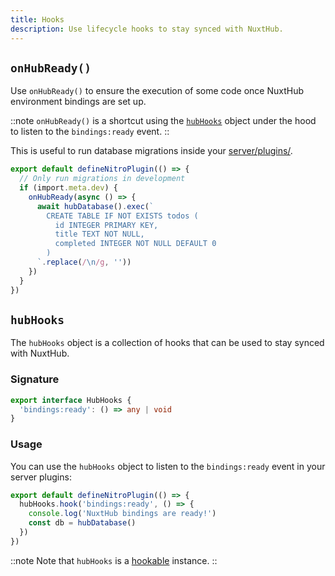 ```yaml
---
title: Hooks
description: Use lifecycle hooks to stay synced with NuxtHub.
---
```


## `onHubReady()`

Use `onHubReady()` to ensure the execution of some code once NuxtHub environment bindings are set up.

::note
`onHubReady()` is a shortcut using the [`hubHooks`](#hubhooks) object under the hood to listen to the `bindings:ready` event.
::

This is useful to run database migrations inside your [server/plugins/](https://nuxt.com/docs/guide/directory-structure/server#server-plugins).

```ts [server/plugins/migrations.ts]
export default defineNitroPlugin(() => {
  // Only run migrations in development
  if (import.meta.dev) {
    onHubReady(async () => {
      await hubDatabase().exec(`
        CREATE TABLE IF NOT EXISTS todos (
          id INTEGER PRIMARY KEY,
          title TEXT NOT NULL,
          completed INTEGER NOT NULL DEFAULT 0
        )
      `.replace(/\n/g, ''))
    })
  }
})

```

## `hubHooks`

The `hubHooks` object is a collection of hooks that can be used to stay synced with NuxtHub.

### Signature

```ts [Signature]
export interface HubHooks {
  'bindings:ready': () => any | void
}
```

### Usage

You can use the `hubHooks` object to listen to the `bindings:ready` event in your server plugins:

```ts [server/plugins/hub.ts]
export default defineNitroPlugin(() => {
  hubHooks.hook('bindings:ready', () => {
    console.log('NuxtHub bindings are ready!')
    const db = hubDatabase()
  })
})
```

::note
Note that `hubHooks` is a [hookable](https://hookable.unjs.io) instance.
::
 